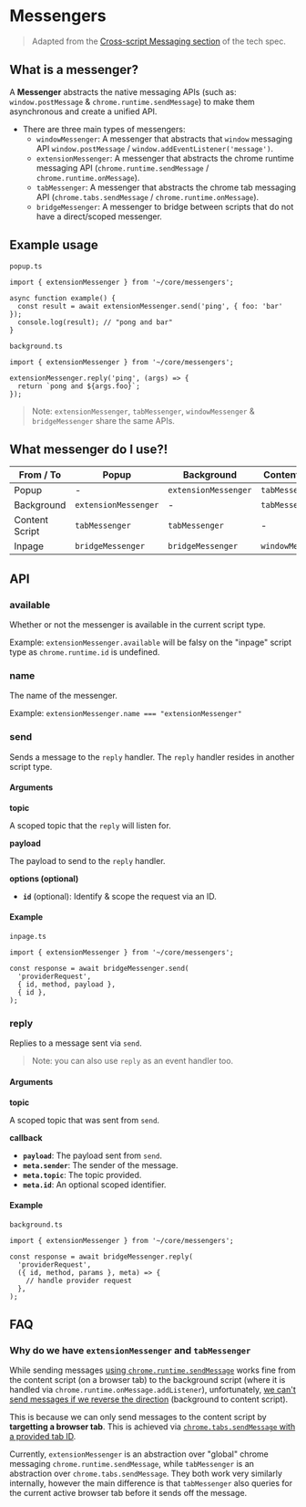 # Messengers

> Adapted from the [Cross-script Messaging section](https://www.notion.so/rainbowdotme/Browser-Extension-4c6de766d4404cc89555f44e3dd4dccb#a0cf10fa28e542b2aad845dcf837efce) of the tech spec.

## What is a messenger?

A **Messenger** abstracts the native messaging APIs (such as: `window.postMessage` & `chrome.runtime.sendMessage`) to make them asynchronous and create a unified API.

- There are three main types of messengers:
  - `windowMessenger`: A messenger that abstracts that `window` messaging API `window.postMessage` / `window.addEventListener('message')`.
  - `extensionMessenger`: A messenger that abstracts the chrome runtime messaging API (`chrome.runtime.sendMessage` / `chrome.runtime.onMessage`).
  - `tabMessenger`: A messenger that abstracts the chrome tab messaging API (`chrome.tabs.sendMessage` / `chrome.runtime.onMessage`).
  - `bridgeMessenger`: A messenger to bridge between scripts that do not have a direct/scoped messenger.

## Example usage

`popup.ts`

```tsx
import { extensionMessenger } from '~/core/messengers';

async function example() {
  const result = await extensionMessenger.send('ping', { foo: 'bar' });
  console.log(result); // "pong and bar"
}
```

`background.ts`

```tsx
import { extensionMessenger } from '~/core/messengers';

extensionMessenger.reply('ping', (args) => {
  return `pong and ${args.foo}`;
});
```

> Note: `extensionMessenger`, `tabMessenger`, `windowMessenger` & `bridgeMessenger` share the same APIs.

## What messenger do I use?!

| From / To      | Popup                | Background           | Content Script    | Inpage            |
| -------------- | -------------------- | -------------------- | ----------------- | ----------------- |
| Popup          | -                    | `extensionMessenger` | `tabMessenger`    | `bridgeMessenger` |
| Background     | `extensionMessenger` | -                    | `tabMessenger`    | `bridgeMessenger` |
| Content Script | `tabMessenger`       | `tabMessenger`       | -                 | `windowMessenger` |
| Inpage         | `bridgeMessenger`    | `bridgeMessenger`    | `windowMessenger` | -                 |

## API

### available

Whether or not the messenger is available in the current script type.

Example: `extensionMessenger.available` will be falsy on the "inpage" script type as `chrome.runtime.id` is undefined.

### name

The name of the messenger.

Example: `extensionMessenger.name === "extensionMessenger"`

### send

Sends a message to the `reply` handler. The `reply` handler resides in another script type.

#### Arguments

**topic**

A scoped topic that the `reply` will listen for.

**payload**

The payload to send to the `reply` handler.

**options (optional)**

- **`id`** (optional): Identify & scope the request via an ID.

#### Example

`inpage.ts`

```tsx
import { extensionMessenger } from '~/core/messengers';

const response = await bridgeMessenger.send(
  'providerRequest',
  { id, method, payload },
  { id },
);
```

### reply

Replies to a message sent via `send`.

> Note: you can also use `reply` as an event handler too.

#### Arguments

**topic**

A scoped topic that was sent from `send`.

**callback**

- **`payload`**: The payload sent from `send`.
- **`meta.sender`**: The sender of the message.
- **`meta.topic`**: The topic provided.
- **`meta.id`**: An optional scoped identifier.

#### Example

`background.ts`

```tsx
import { extensionMessenger } from '~/core/messengers';

const response = await bridgeMessenger.reply(
  'providerRequest',
  ({ id, method, params }, meta) => {
    // handle provider request
  },
);
```

## FAQ

### Why do we have `extensionMessenger` and `tabMessenger`

While sending messages [using `chrome.runtime.sendMessage`](https://developer.chrome.com/docs/extensions/reference/runtime/#method-sendMessage) works fine from the content script (on a browser tab) to the background script (where it is handled via `chrome.runtime.onMessage.addListener`), unfortunately, [we can't send messages if we reverse the direction](https://developer.chrome.com/docs/extensions/reference/runtime/#method-sendMessage) (background to content script).

This is because we can only send messages to the content script by **targetting a browser tab**. This is achieved via [`chrome.tabs.sendMessage` with a provided tab ID](https://developer.chrome.com/docs/extensions/reference/tabs/#method-sendMessage).

Currently, `extensionMessenger` is an abstraction over "global" chrome messaging `chrome.runtime.sendMessage`, while `tabMessenger` is an abstraction over `chrome.tabs.sendMessage`. They both work very similarly internally, however the main difference is that `tabMessenger` also queries for the current active browser tab before it sends off the message.
